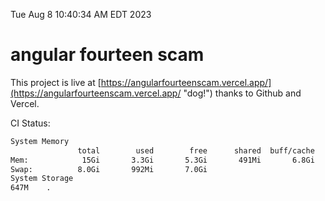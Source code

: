 Tue Aug  8 10:40:34 AM EDT 2023

# angular fourteen scam


This project is live at [https://angularfourteenscam.vercel.app/](https://angularfourteenscam.vercel.app/ "dog!") thanks to Github and Vercel.

CI Status: 

```bash
System Memory
               total        used        free      shared  buff/cache   available
Mem:            15Gi       3.3Gi       5.3Gi       491Mi       6.8Gi        11Gi
Swap:          8.0Gi       992Mi       7.0Gi
System Storage
647M	.
```
```bash
